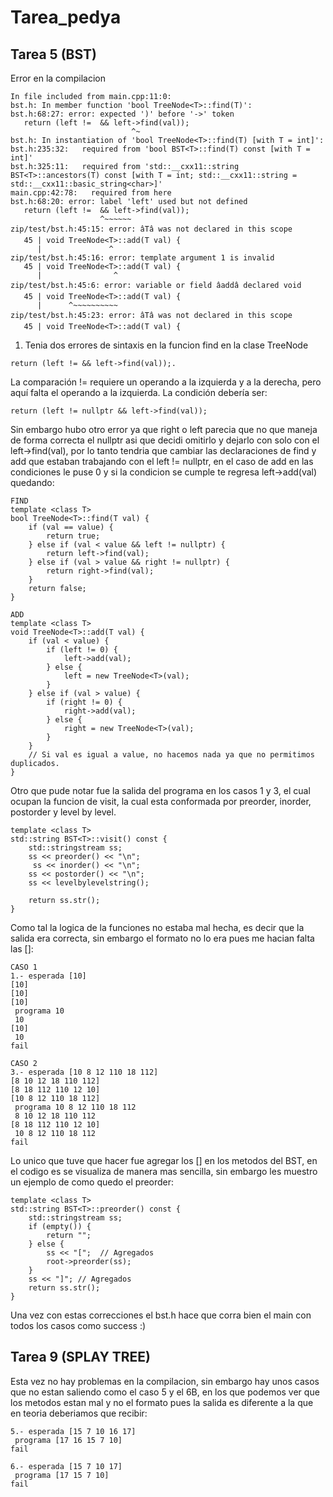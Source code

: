 # Tarea_pedya

## Tarea 5 (BST)

Error en la compilacion
```
In file included from main.cpp:11:0:
bst.h: In member function 'bool TreeNode<T>::find(T)':
bst.h:68:27: error: expected ')' before '->' token
   return (left !=  && left->find(val));
                           ^~
bst.h: In instantiation of 'bool TreeNode<T>::find(T) [with T = int]':
bst.h:235:32:   required from 'bool BST<T>::find(T) const [with T = int]'
bst.h:325:11:   required from 'std::__cxx11::string BST<T>::ancestors(T) const [with T = int; std::__cxx11::string = std::__cxx11::basic_string<char>]'
main.cpp:42:78:   required from here
bst.h:68:20: error: label 'left' used but not defined
   return (left !=  && left->find(val));
                    ^~~~~~~ 
zip/test/bst.h:45:15: error: âTâ was not declared in this scope
   45 | void TreeNode<T>::add(T val) {
      |               ^
zip/test/bst.h:45:16: error: template argument 1 is invalid
   45 | void TreeNode<T>::add(T val) {
      |                ^
zip/test/bst.h:45:6: error: variable or field âaddâ declared void
   45 | void TreeNode<T>::add(T val) {
      |      ^~~~~~~~~~~
zip/test/bst.h:45:23: error: âTâ was not declared in this scope
   45 | void TreeNode<T>::add(T val) {
```
1. Tenia dos errores de sintaxis en la funcion find en la clase TreeNode<T>
```
return (left != && left->find(val));.
```
La comparación != requiere un operando a la izquierda y a la derecha, pero aquí falta el operando a la izquierda. La condición debería ser:
```
return (left != nullptr && left->find(val));
```
Sin embargo hubo otro error ya que right o left parecia que no que maneja de forma correcta el nullptr asi que decidi omitirlo y dejarlo con solo con el left->find(val), por lo tanto tendria que cambiar las declaraciones de find y add que estaban trabajando con el left != nullptr, en el caso de add en las condiciones le puse 0 y si la condicion se cumple te regresa left->add(val) quedando:
```
FIND
template <class T>
bool TreeNode<T>::find(T val) {
    if (val == value) {
        return true;
    } else if (val < value && left != nullptr) {
        return left->find(val);
    } else if (val > value && right != nullptr) {
        return right->find(val);
    }
    return false;
}

ADD
template <class T>
void TreeNode<T>::add(T val) {
    if (val < value) {
        if (left != 0) {
            left->add(val);
        } else {
            left = new TreeNode<T>(val);
        }
    } else if (val > value) {
        if (right != 0) {
            right->add(val);
        } else {
            right = new TreeNode<T>(val);
        }
    }
    // Si val es igual a value, no hacemos nada ya que no permitimos duplicados.
}
```
Otro que pude notar fue la salida del programa en los casos 1 y 3, el cual ocupan la funcion de visit, la cual esta conformada por preorder, inorder, postorder y level by level.
```
template <class T>
std::string BST<T>::visit() const {
    std::stringstream ss;    
    ss << preorder() << "\n";
	 ss << inorder() << "\n";
    ss << postorder() << "\n";
    ss << levelbylevelstring();

    return ss.str();
}
```
Como tal la logica de la funciones no estaba mal hecha, es decir que la salida era correcta, sin embargo el formato no lo era pues me hacian falta las []:
```
CASO 1
1.- esperada [10]
[10]
[10]
[10]
 programa 10
 10
[10]
 10
fail

CASO 2
3.- esperada [10 8 12 110 18 112]
[8 10 12 18 110 112]
[8 18 112 110 12 10]
[10 8 12 110 18 112]
 programa 10 8 12 110 18 112
 8 10 12 18 110 112
[8 18 112 110 12 10]
 10 8 12 110 18 112
fail
```
Lo unico que tuve que hacer fue agregar los [] en los metodos del BST, en el codigo es se visualiza de manera mas sencilla, sin embargo les muestro un ejemplo de como quedo el preorder:
```
template <class T>
std::string BST<T>::preorder() const {
    std::stringstream ss;
    if (empty()) {
        return "";
    } else {
		ss << "[";  // Agregados
        root->preorder(ss);
    }
	ss << "]"; // Agregados
	return ss.str();
}
```
Una vez con estas correcciones el bst.h hace que corra bien el main con todos los casos como success :)

## Tarea 9 (SPLAY TREE)

Esta vez no hay problemas en la compilacion, sin embargo hay unos casos que no estan saliendo como el caso 5 y el 6B, en los que podemos ver que los metodos estan mal y no el formato pues la salida es diferente a la que en teoria deberiamos que recibir:
```
5.- esperada [15 7 10 16 17]
 programa [17 16 15 7 10]
fail

6.- esperada [15 7 10 17]
 programa [17 15 7 10]
fail
```
